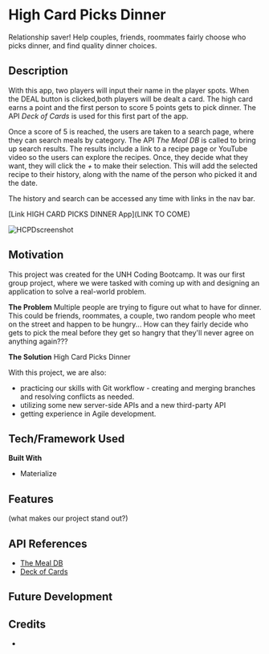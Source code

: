 # High Card Picks Dinner
Relationship saver! Help couples, friends, roommates fairly choose who picks dinner, and find quality dinner choices.

## Description
With this app, two players will input their name in the player spots. When the DEAL button is clicked,both players will be dealt a card. The high card earns a point and the first person to score 5 points gets to pick dinner. The API *Deck of Cards* is used for this first part of the app.

Once a score of 5 is reached, the users are taken to a search page, where they can search meals by category. The API *The Meal DB* is called to bring up search results. The results include a link to a recipe page or YouTube video so the users can explore the recipes. Once, they decide what they want, they will click the _+_ to make their selection. This will add the selected recipe to their history, along with the name of the person who picked it and the date.

The history and search can be accessed any time with links in the nav bar.

[Link HIGH CARD PICKS DINNER App](LINK TO COME)

![HCPDscreenshot](https://user-images.githubusercontent.com/61219066/89104773-d144a900-d3e9-11ea-8427-b69330a37233.jpg)


## Motivation
This project was created for the UNH Coding Bootcamp. It was our first group project, where we were tasked with coming up with and designing an application to solve a real-world problem.

__The Problem__
Multiple people are trying to figure out what to have for dinner. This could be friends, roommates, a couple, two random people who meet on the street and happen to be hungry... How can they fairly decide who gets to pick the meal before they get so hangry that they'll never agree on anything again???

__The Solution__
High Card Picks Dinner

With this project, we are also:
* practicing our skills with Git workflow - creating and merging branches and resolving conflicts as needed.
* utilizing some new server-side APIs and a new third-party API
* getting experience in Agile development.

## Tech/Framework Used

__Built With__
* Materialize

## Features
(what makes our project stand out?)

## API References
* [The Meal DB](https://www.themealdb.com/api.php)
* [Deck of Cards](https://deckofcardsapi.com/)

## Future Development


## Credits

*

